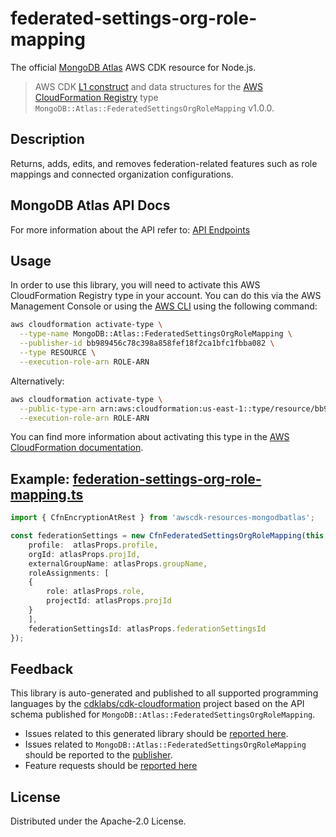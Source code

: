 # federated-settings-org-role-mapping

The official [MongoDB Atlas](https://www.mongodb.com/) AWS CDK resource for Node.js.

> AWS CDK [L1 construct] and data structures for the [AWS CloudFormation Registry] type `MongoDB::Atlas::FederatedSettingsOrgRoleMapping` v1.0.0.

[L1 construct]: https://docs.aws.amazon.com/cdk/latest/guide/constructs.html
[AWS CloudFormation Registry]: https://docs.aws.amazon.com/AWSCloudFormation/latest/UserGuide/registry.html

## Description

Returns, adds, edits, and removes federation-related features such as role mappings and connected organization configurations.

## MongoDB Atlas API Docs

For more information about the API refer to: [API Endpoints](https://www.mongodb.com/docs/atlas/reference/api-resources-spec/#tag/Federated-Authentication)

## Usage

In order to use this library, you will need to activate this AWS CloudFormation Registry type in your account. You can do this via the AWS Management Console or using the [AWS CLI](https://aws.amazon.com/cli/) using the following command:

```sh
aws cloudformation activate-type \
  --type-name MongoDB::Atlas::FederatedSettingsOrgRoleMapping \
  --publisher-id bb989456c78c398a858fef18f2ca1bfc1fbba082 \
  --type RESOURCE \
  --execution-role-arn ROLE-ARN
```

Alternatively:

```sh
aws cloudformation activate-type \
  --public-type-arn arn:aws:cloudformation:us-east-1::type/resource/bb989456c78c398a858fef18f2ca1bfc1fbba082/MongoDB-Atlas-FederatedSettingsOrgRoleMapping \
  --execution-role-arn ROLE-ARN
```

You can find more information about activating this type in the [AWS CloudFormation documentation](https://docs.aws.amazon.com/AWSCloudFormation/latest/UserGuide/registry-public.html).

## Example: [federation-settings-org-role-mapping.ts](../../../examples/l1-resources/federation-settings-org-role-mapping.ts)
```ts
import { CfnEncryptionAtRest } from 'awscdk-resources-mongodbatlas';

const federationSettings = new CfnFederatedSettingsOrgRoleMapping(this, 'FederationSettings', {
    profile:  atlasProps.profile,
    orgId: atlasProps.projId,
    externalGroupName: atlasProps.groupName,
    roleAssignments: [
    {
        role: atlasProps.role,
        projectId: atlasProps.projId
    }
    ],
    federationSettingsId: atlasProps.federationSettingsId
});


```


## Feedback

This library is auto-generated and published to all supported programming languages by the [cdklabs/cdk-cloudformation] project based on the API schema published for `MongoDB::Atlas::FederatedSettingsOrgRoleMapping`.

* Issues related to this generated library should be [reported here](https://github.com/cdklabs/cdk-cloudformation/issues/new?title=Issue+with+%40cdk-cloudformation%2Fmongodb-atlas-federatedsettingsorgrolemapping+v1.0.0).
* Issues related to `MongoDB::Atlas::FederatedSettingsOrgRoleMapping` should be reported to the [publisher](https://github.com/mongodb/mongodbatlas-cloudformation-resources/issues).
* Feature requests should be [reported here](https://feedback.mongodb.com/forums/924145-atlas?category_id=392596)

[cdklabs/cdk-cloudformation]: https://github.com/cdklabs/cdk-cloudformation

## License

Distributed under the Apache-2.0 License.